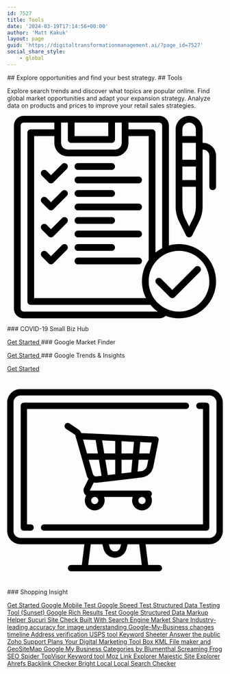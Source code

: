 ```yaml
---
id: 7527
title: Tools
date: '2024-03-19T17:14:56+00:00'
author: 'Matt Kakuk'
layout: page
guid: 'https://digitaltransformationmanagement.ai/?page_id=7527'
social_share_style:
    - global
---
```


<style>/*! elementor - v3.20.0 - 13-03-2024 */
.elementor-column .elementor-spacer-inner{height:var(--spacer-size)}.e-con{--container-widget-width:100%}.e-con-inner>.elementor-widget-spacer,.e-con>.elementor-widget-spacer{width:var(--container-widget-width,var(--spacer-size));--align-self:var(--container-widget-align-self,initial);--flex-shrink:0}.e-con-inner>.elementor-widget-spacer>.elementor-widget-container,.e-con>.elementor-widget-spacer>.elementor-widget-container{height:100%;width:100%}.e-con-inner>.elementor-widget-spacer>.elementor-widget-container>.elementor-spacer,.e-con>.elementor-widget-spacer>.elementor-widget-container>.elementor-spacer{height:100%}.e-con-inner>.elementor-widget-spacer>.elementor-widget-container>.elementor-spacer>.elementor-spacer-inner,.e-con>.elementor-widget-spacer>.elementor-widget-container>.elementor-spacer>.elementor-spacer-inner{height:var(--container-widget-height,var(--spacer-size))}.e-con-inner>.elementor-widget-spacer.elementor-widget-empty,.e-con>.elementor-widget-spacer.elementor-widget-empty{position:relative;min-height:22px;min-width:22px}.e-con-inner>.elementor-widget-spacer.elementor-widget-empty .elementor-widget-empty-icon,.e-con>.elementor-widget-spacer.elementor-widget-empty .elementor-widget-empty-icon{position:absolute;top:0;bottom:0;left:0;right:0;margin:auto;padding:0;width:22px;height:22px}</style></head><body>## Explore opportunities and find your best strategy.

 <style>/*! elementor - v3.20.0 - 13-03-2024 */
.elementor-heading-title{padding:0;margin:0;line-height:1}.elementor-widget-heading .elementor-heading-title[class*=elementor-size-]>a{color:inherit;font-size:inherit;line-height:inherit}.elementor-widget-heading .elementor-heading-title.elementor-size-small{font-size:15px}.elementor-widget-heading .elementor-heading-title.elementor-size-medium{font-size:19px}.elementor-widget-heading .elementor-heading-title.elementor-size-large{font-size:29px}.elementor-widget-heading .elementor-heading-title.elementor-size-xl{font-size:39px}.elementor-widget-heading .elementor-heading-title.elementor-size-xxl{font-size:59px}</style>## Tools

 Explore search trends and discover what topics are popular online. Find global market opportunities and adapt your expansion strategy. Analyze data on products and prices to improve your retail sales strategies. <svg height="512" id="outline" viewbox="0 0 512 512" width="512" xmlns="http://www.w3.org/2000/svg"><g><path d="m93.657 146.343c-3.125-3.123-8.189-3.123-11.314 0-3.124 3.125-3.124 8.189 0 11.314l16 16c1.562 1.562 3.609 2.343 5.657 2.343s4.095-.781 5.657-2.343l32-32c3.124-3.125 3.124-8.189 0-11.314-3.125-3.123-8.189-3.123-11.314 0l-26.343 26.344z"></path><path d="m168 144h80c4.418 0 8-3.582 8-8s-3.582-8-8-8h-80c-4.418 0-8 3.582-8 8s3.582 8 8 8z"></path><path d="m168 176h144c4.418 0 8-3.582 8-8s-3.582-8-8-8h-144c-4.418 0-8 3.582-8 8s3.582 8 8 8z"></path><path d="m130.343 194.343-26.343 26.344-10.343-10.344c-3.125-3.123-8.189-3.123-11.314 0-3.124 3.125-3.124 8.189 0 11.314l16 16c1.562 1.562 3.609 2.343 5.657 2.343s4.095-.781 5.657-2.343l32-32c3.124-3.125 3.124-8.189 0-11.314-3.125-3.123-8.189-3.123-11.314 0z"></path><path d="m168 208h80c4.418 0 8-3.582 8-8s-3.582-8-8-8h-80c-4.418 0-8 3.582-8 8s3.582 8 8 8z"></path><path d="m168 240h144c4.418 0 8-3.582 8-8s-3.582-8-8-8h-144c-4.418 0-8 3.582-8 8s3.582 8 8 8z"></path><path d="m130.343 258.343-26.343 26.344-10.343-10.344c-3.125-3.123-8.189-3.123-11.314 0-3.124 3.125-3.124 8.189 0 11.314l16 16c1.562 1.562 3.609 2.343 5.657 2.343s4.095-.781 5.657-2.343l32-32c3.124-3.125 3.124-8.189 0-11.314-3.125-3.123-8.189-3.123-11.314 0z"></path><path d="m168 272h80c4.418 0 8-3.582 8-8s-3.582-8-8-8h-80c-4.418 0-8 3.582-8 8s3.582 8 8 8z"></path><path d="m168 304h144c4.418 0 8-3.582 8-8s-3.582-8-8-8h-144c-4.418 0-8 3.582-8 8s3.582 8 8 8z"></path><path d="m130.343 322.343-26.343 26.344-10.343-10.344c-3.125-3.123-8.189-3.123-11.314 0-3.124 3.125-3.124 8.189 0 11.314l16 16c1.562 1.562 3.609 2.343 5.657 2.343s4.095-.781 5.657-2.343l32-32c3.124-3.125 3.124-8.189 0-11.314-3.125-3.123-8.189-3.123-11.314 0z"></path><path d="m168 336h80c4.418 0 8-3.582 8-8s-3.582-8-8-8h-80c-4.418 0-8 3.582-8 8s3.582 8 8 8z"></path><path d="m168 368h144c4.418 0 8-3.582 8-8s-3.582-8-8-8h-144c-4.418 0-8 3.582-8 8s3.582 8 8 8z"></path><path d="m408 320c-8.317 0-16.368 1.161-24 3.327v-284.327c0-12.683-10.317-23-23-23h-322c-12.683 0-23 10.317-23 23v434c0 12.683 10.317 23 23 23h322c5.739 0 11.188-2.162 15.347-5.892 9.828 3.802 20.5 5.892 31.653 5.892 48.523 0 88-39.477 88-88s-39.477-88-88-88zm-120-288h73c3.859 0 7 3.141 7 7v290.628c-5.724 2.933-11.085 6.475-16 10.54v-284.168c0-4.418-3.582-8-8-8h-56zm-128 0h80v32h-80zm-32 0h16v40c0 4.418 3.582 8 8 8h96c4.418 0 8-3.582 8-8v-40h16v48.322c0 8.645-7.033 15.678-15.678 15.678h-112.644c-8.645 0-15.678-7.033-15.678-15.678zm15.678 80h112.645c17.466 0 31.677-14.211 31.677-31.678v-16.322h48v293.462c-10.075 14.311-16 31.745-16 50.538 0 14.395 3.474 27.992 9.628 40h-265.628v-384h48v16.322c0 17.467 14.211 31.678 31.678 31.678zm-104.678 368c-3.859 0-7-3.141-7-7v-434c0-3.859 3.141-7 7-7h73v16h-56c-4.418 0-8 3.582-8 8v400c0 4.418 3.582 8 8 8h284.167c5.021 6.071 10.841 11.457 17.295 16zm369 0c-39.701 0-72-32.299-72-72s32.299-72 72-72 72 32.299 72 72-32.299 72-72 72z"></path><path d="m465.286 80h-1.286v-32c0-17.645-14.355-32-32-32s-32 14.355-32 32v183.613c0 11.956 2.826 23.928 8.173 34.621l16.672 33.344c1.355 2.71 4.125 4.422 7.155 4.422s5.8-1.712 7.155-4.422l16.672-33.344c5.347-10.693 8.173-22.665 8.173-34.621v-135.613h1.286c8.113 0 14.714 6.601 14.714 14.714v73.286c0 4.418 3.582 8 8 8s8-3.582 8-8v-73.286c0-16.936-13.778-30.714-30.714-30.714zm-17.286 151.613c0 9.484-2.242 18.982-6.483 27.465l-9.517 19.033-9.517-19.033c-4.241-8.482-6.483-17.98-6.483-27.465v-47.613h32zm0-63.613h-32v-32h32zm0-48h-32v-40h32zm0-56h-32v-16c0-8.822 7.178-16 16-16s16 7.178 16 16z"></path><path d="m446.343 374.343-54.343 54.344-26.343-26.344c-3.125-3.123-8.189-3.123-11.314 0-3.124 3.125-3.124 8.189 0 11.314l32 32c1.562 1.562 3.609 2.343 5.657 2.343s4.095-.781 5.657-2.343l60-60c3.124-3.125 3.124-8.189 0-11.314-3.125-3.123-8.189-3.123-11.314 0z"></path></g></svg>### COVID-19 Small Biz Hub

 [ Get Started ](https://smallbusiness.withgoogle.com/news/resources-for-smbs-impacted-by-coronavirus/?utm_source=google&utm_medium=ep&utm_campaign=demand_seeker_covid#!/)### Google Market Finder

 [ Get Started ](https://marketfinder.thinkwithgoogle.com/intl/en_us/)### Google Trends &amp; Insights

 [ Get Started ](https://trends.google.com/trends/?geo=US) <svg id="Capa_1" style="enable-background:new 0 0 512 512;" viewbox="0 0 512 512" x="0px" xml:space="preserve" xmlns="http://www.w3.org/2000/svg" xmlns:xlink="http://www.w3.org/1999/xlink" y="0px"><g> <g> <path d="M480.451,40.081H31.549C14.152,40.081,0,54.233,0,71.629v304.613c0,17.396,14.152,31.548,31.549,31.548h151.826    l-6.141,49.129H151.79c-4.143,0-7.5,3.358-7.5,7.5c0,4.142,3.357,7.5,7.5,7.5h208.42c4.143,0,7.5-3.358,7.5-7.5    c0-4.142-3.357-7.5-7.5-7.5h-25.443l-6.142-49.129h151.826c17.396,0,31.549-14.152,31.549-31.548V71.629    C512,54.233,497.848,40.081,480.451,40.081z M192.351,456.919l6.142-49.129h27.603l2.708,10.83    c3.126,12.503,14.31,21.234,27.197,21.234c12.887,0,24.071-8.731,27.197-21.234l2.708-10.83h27.603l6.14,49.129H192.351z     M241.557,407.79h28.885l-1.798,7.192c-1.453,5.813-6.652,9.872-12.645,9.872s-11.191-4.06-12.645-9.872L241.557,407.79z     M497,376.242L497,376.242c0,9.125-7.424,16.548-16.549,16.548H31.549c-9.125,0-16.549-7.423-16.549-16.548V71.629    c0-9.125,7.424-16.548,16.549-16.548h448.902c9.125,0,16.549,7.423,16.549,16.548V376.242z"></path> </g></g><g> <g> <path d="M424.338,72.146H39.564c-4.143,0-7.5,3.357-7.5,7.5v288.58c0,4.143,3.357,7.5,7.5,7.5h16.033c4.143,0,7.5-3.357,7.5-7.5    c0.001-4.142-3.357-7.5-7.499-7.5h-8.533V87.146h377.273c4.143,0,7.5-3.358,7.5-7.5C431.838,75.503,428.481,72.146,424.338,72.146    z"></path> </g></g><g> <g> <path d="M472.436,72.146h-16.033c-4.143,0-7.5,3.357-7.5,7.5c0,4.142,3.357,7.5,7.5,7.5h8.533v273.58H87.662    c-4.143,0-7.5,3.358-7.5,7.5c0,4.143,3.357,7.5,7.5,7.5h384.773c4.143,0,7.5-3.357,7.5-7.5V79.646    C479.936,75.503,476.578,72.146,472.436,72.146z"></path> </g></g><g> <g> <path d="M358.1,155.184c-1.348-1.723-3.381-2.771-5.565-2.87l-176.354-8.017c-0.138-0.006-0.273-0.009-0.412-0.007    c-1.044-3.427-3.25-6.399-6.236-8.391l-21.597-14.398c-3.446-2.297-8.103-1.366-10.4,2.081c-2.297,3.447-1.366,8.103,2.08,10.4    l21.596,14.396c0.102,0.068,0.177,0.171,0.211,0.289l27.509,96.281c0.858,3.002,2.27,5.7,4.083,8.03l-10.065,20.13    c-2.423,4.845-2.169,10.488,0.679,15.096c1.033,1.671,2.343,3.094,3.848,4.234c-1.97,3.439-3.103,7.417-3.103,11.657    c0,12.976,10.557,23.532,23.532,23.532c12.975,0,23.532-10.557,23.532-23.532c0-3.009-0.574-5.885-1.608-8.532h68.377    c-1.034,2.647-1.608,5.523-1.608,8.532c0,12.976,10.557,23.532,23.532,23.532c12.975,0,23.532-10.557,23.532-23.532    c0-3.764-0.893-7.321-2.471-10.479c1.514-1.372,2.471-3.348,2.471-5.553c0-4.142-3.357-7.5-7.5-7.5H196.825    c-0.107,0-0.288,0-0.439-0.245c-0.151-0.244-0.07-0.405-0.022-0.502l9.272-18.543c1.887,0.485,3.853,0.747,5.865,0.747    c0.927,0,1.863-0.055,2.805-0.165l105.386-12.398c13.611-1.602,24.562-11.706,27.25-25.146l12.606-63.034    C359.977,159.132,359.448,156.907,358.1,155.184z M320.129,295.565c4.705,0,8.532,3.828,8.532,8.532    c0,4.705-3.827,8.532-8.532,8.532s-8.532-3.827-8.532-8.532S315.424,295.565,320.129,295.565z M207.904,295.565    c4.705,0,8.532,3.827,8.532,8.532c0,4.705-3.827,8.532-8.532,8.532c-4.705,0-8.532-3.827-8.532-8.532    S203.199,295.565,207.904,295.565z M189.512,192.387l-9.399-32.895l29.985,1.363l5.199,31.532H189.512z M212.554,246.958    c-4.182,0.492-8.047-2.087-9.201-6.13l-9.555-33.441h23.972l6.301,38.216L212.554,246.958z M256.517,241.786l-17.532,2.063    l-6.011-36.461h23.543V241.786z M256.517,192.387H230.5l-5.084-30.835l31.101,1.414V192.387z M294.499,237.317l-22.982,2.704    v-32.634h25.691L294.499,237.317z M298.566,192.387h-27.049v-28.74l29.529,1.342L298.566,192.387z M332.232,221.371    c-1.41,7.048-7.154,12.349-14.293,13.189l-8.217,0.967l2.547-28.139h22.759L332.232,221.371z M338.029,192.387h-24.401    l2.418-26.716l27.08,1.231L338.029,192.387z"></path> </g></g><g></g><g></g><g></g><g></g><g></g><g></g><g></g><g></g><g></g><g></g><g></g><g></g><g></g><g></g><g></g></svg>### Shopping Insight

 [ Get Started ](https://shopping.thinkwithgoogle.com/) [ Google Mobile Test ](https://search.google.com/test/mobile-friendly) [ Google Speed Test ](https://developers.google.com/speed/pagespeed/insights/) [ Structured Data Testing Tool (Sunset) ](https://search.google.com/structured-data/testing-tool/) [ Google Rich Results Test ](https://search.google.com/test/rich-results) [ Google Structured Data Markup Helper ](https://www.google.com/webmasters/markup-helper/u/0/) [ Sucuri Site Check ](https://sitecheck.sucuri.net/) [ Built With ](https://builtwith.com/) [ Search Engine Market Share ](https://gs.statcounter.com/search-engine-market-share) [ Industry-leading accuracy for image understanding ](https://cloud.google.com/vision) [ Google-My-Business changes timeline ](https://searchengineland.com/library/google/google-google-my-business) [ Address verification ](https://www.edq.com/free-address-lookup-tool/) [ USPS tool ](https://tools.usps.com/zip-code-lookup.htm?byaddress) [ Keyword Sheeter ](https://keywordsheeter.com/) [ Answer the public ](https://answerthepublic.com/) [ Zoho Support Plans ](https://www.zoho.com/crm/resources/support-plans.html) [ Your Digital Marketing Tool Box ](https://www.thinkwithgoogle.com/tools/) [ KML File maker and GeoSiteMap ](https://www.geositemapgenerator.com/generate) [ Google My Business Categories by Blumenthal ](https://blumenthals.com/google-lbc-categories/) [ Screaming Frog SEO Spider ](https://www.screamingfrog.co.uk/seo-spider/) [ TopVisor Keyword tool ](https://topvisor.com) [ Moz Link Explorer ](https://moz.com/link-explorer) [ Majestic Site Explorer ](https://majestic.com/reports/site-explorer) [ Ahrefs Backlink Checker ](https://ahrefs.com/backlink-checker) [ Bright Local Local Search Checker ](https://www.brightlocal.com/local-search-results-checker/)